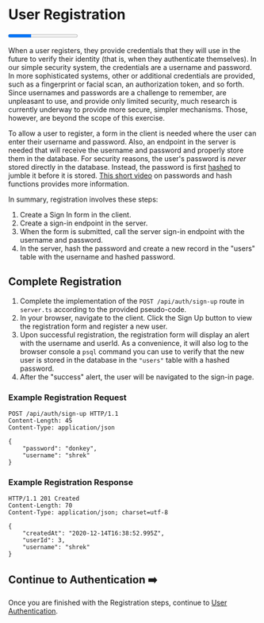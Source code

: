 # User Registration

<progress value="1" max="3"></progress>

When a user registers, they provide credentials that they will use in the future to verify their identity (that is, when they authenticate themselves). In our simple security system, the credentials are a username and password. In more sophisticated systems, other or additional credentials are provided, such as a fingerprint or facial scan, an authorization token, and so forth. Since usernames and passwords are a challenge to remember, are unpleasant to use, and provide only limited security, much research is currently underway to provide more secure, simpler mechanisms. Those, however, are beyond the scope of this exercise.

To allow a user to register, a form in the client is needed where the user can enter their username and password. Also, an endpoint in the server is needed that will receive the username and password and properly store them in the database. For security reasons, the user's password is _never_ stored directly in the database. Instead, the password is first [hashed](https://computersciencewiki.org/index.php/Hashing) to jumble it before it is stored. [This short video](https://www.youtube.com/watch?v=cczlpiiu42M) on passwords and hash functions provides more information.

In summary, registration involves these steps:

1. Create a Sign In form in the client.
1. Create a sign-in endpoint in the server.
1. When the form is submitted, call the server sign-in endpoint with the username and password.
1. In the server, hash the password and create a new record in the "users" table with the username and hashed password.

## Complete Registration

1. Complete the implementation of the `POST /api/auth/sign-up` route in `server.ts` according to the provided pseudo-code.
1. In your browser, navigate to the client. Click the Sign Up button to view the registration form and register a new user.
1. Upon successful registration, the registration form will display an alert with the username and userId. As a convenience, it will also log to the browser console a `psql` command you can use to verify that the new user is stored in the database in the `"users"` table with a hashed password.
1. After the "success" alert, the user will be navigated to the sign-in page.

### Example Registration Request

```
POST /api/auth/sign-up HTTP/1.1
Content-Length: 45
Content-Type: application/json

{
    "password": "donkey",
    "username": "shrek"
}
```

### Example Registration Response

```
HTTP/1.1 201 Created
Content-Length: 70
Content-Type: application/json; charset=utf-8

{
    "createdAt": "2020-12-14T16:38:52.995Z",
    "userId": 3,
    "username": "shrek"
}
```

## Continue to Authentication ➡️

Once you are finished with the Registration steps, continue to [User Authentication](authentication.md).

